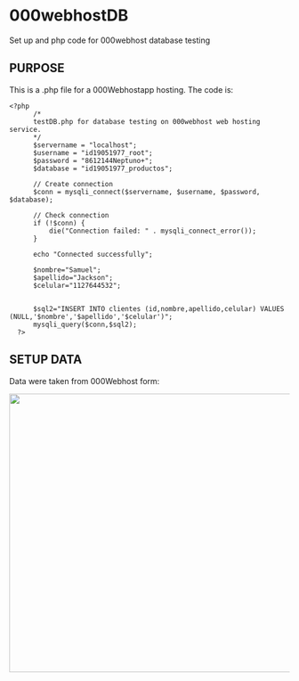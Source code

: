 # 000webhostDB
Set up and php code for 000webhost database testing

## PURPOSE
This is a .php file for a 000Webhostapp hosting.  The code is:

    <?php
          /*
          testDB.php for database testing on 000webhost web hosting service.
          */
          $servername = "localhost";
          $username = "id19051977_root";
          $password = "8612144Neptuno+";
          $database = "id19051977_productos";

          // Create connection
          $conn = mysqli_connect($servername, $username, $password, $database);

          // Check connection
          if (!$conn) {
              die("Connection failed: " . mysqli_connect_error());
          }

          echo "Connected successfully";

          $nombre="Samuel";
          $apellido="Jackson";
          $celular="1127644532";


          $sql2="INSERT INTO clientes (id,nombre,apellido,celular) VALUES (NULL,'$nombre','$apellido','$celular')";
          mysqli_query($conn,$sql2);
      ?>
      
  ## SETUP DATA
  Data were taken from 000Webhost form:
  <p align="center">
   <img width="800" height="500" src="https://i.postimg.cc/6QzhKnwx/database-Setup-Data.png">
</p>

